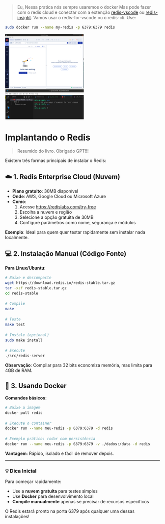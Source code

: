 > Eu,
> Nessa pratica nós sempre usaremos o docker
> Mas pode fazer com o redis cloud e conectar com a extenção [redis-vscode](https://redis.io/docs/latest/develop/tools/#redis-vscode-extension) ou [redis-insight](https://redis.io/docs/latest/develop/tools/#redis-insight).
> Vamos usar o redis-for-vscode ou o redis-cli. Use:
```bash
sudo docker run --name my-redis -p 6379:6379 redis 
```

<img src="redis-insight.png" alt="redis-insight image gui" width="256px" /><img src="redis-vscode.png" alt="redis-vscode extension image use tab" width="256px"/>


# Implantando o Redis

> Resumido do livro.
> Obrigado GPT!!!

Existem três formas principais de instalar o Redis:

## ☁️ 1. Redis Enterprise Cloud (Nuvem)
- **Plano gratuito**: 30MB disponível
- **Onde**: AWS, Google Cloud ou Microsoft Azure
- **Como**: 
  1. Acesse https://redislabs.com/try-free
  2. Escolha a nuvem e região
  3. Selecione a opção gratuita de 30MB
  4. Configure parâmetros como nome, segurança e módulos

**Exemplo**: Ideal para quem quer testar rapidamente sem instalar nada localmente.

## 💻 2. Instalação Manual (Código Fonte)
**Para Linux/Ubuntu:**

```bash
# Baixe e descompacte
wget https://download.redis.io/redis-stable.tar.gz
tar -xzf redis-stable.tar.gz
cd redis-stable

# Compile
make

# Teste
make test

# Instale (opcional)
sudo make install

# Execute
./src/redis-server
```

**Observação**: Compilar para 32 bits economiza memória, mas limita para 4GB de RAM.

## 🐳 3. Usando Docker
**Comandos básicos:**

```bash
# Baixe a imagem
docker pull redis

# Execute o container
docker run --name meu-redis -p 6379:6379 -d redis

# Exemplo prático: rodar com persistência
docker run --name meu-redis -p 6379:6379 -v ./dados:/data -d redis
```

**Vantagem**: Rápido, isolado e fácil de remover depois.

---

### 💡 Dica Inicial
Para começar rapidamente:
- Use a **nuvem gratuita** para testes simples
- Use **Docker** para desenvolvimento local
- **Compile manualmente** apenas se precisar de recursos específicos

O Redis estará pronto na porta 6379 após qualquer uma dessas instalações!